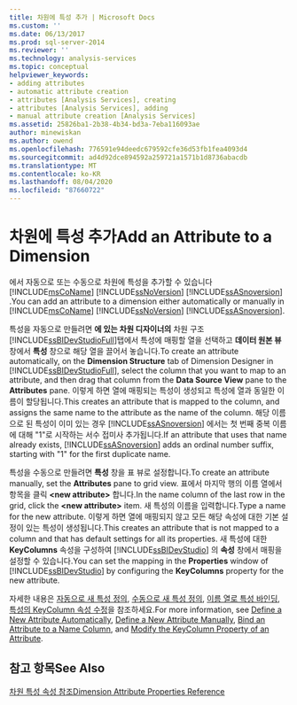 ```yaml
---
title: 차원에 특성 추가 | Microsoft Docs
ms.custom: ''
ms.date: 06/13/2017
ms.prod: sql-server-2014
ms.reviewer: ''
ms.technology: analysis-services
ms.topic: conceptual
helpviewer_keywords:
- adding attributes
- automatic attribute creation
- attributes [Analysis Services], creating
- attributes [Analysis Services], adding
- manual attribute creation [Analysis Services]
ms.assetid: 25826ba1-2b38-4b34-bd3a-7eba116093ae
author: minewiskan
ms.author: owend
ms.openlocfilehash: 776591e94deedc679592cfe36d53fb1fea4093d4
ms.sourcegitcommit: ad4d92dce894592a259721a1571b1d8736abacdb
ms.translationtype: MT
ms.contentlocale: ko-KR
ms.lasthandoff: 08/04/2020
ms.locfileid: "87660722"
---
```

# <a name="add-an--attribute-to-a-dimension"></a><span data-ttu-id="99596-102">차원에 특성 추가</span><span class="sxs-lookup"><span data-stu-id="99596-102">Add an  Attribute to a Dimension</span></span>
  <span data-ttu-id="99596-103">에서 자동으로 또는 수동으로 차원에 특성을 추가할 수 있습니다 [!INCLUDE[msCoName](../../includes/msconame-md.md)] [!INCLUDE[ssNoVersion](../../includes/ssnoversion-md.md)] [!INCLUDE[ssASnoversion](../../includes/ssasnoversion-md.md)] .</span><span class="sxs-lookup"><span data-stu-id="99596-103">You can add an attribute to a dimension either automatically or manually in [!INCLUDE[msCoName](../../includes/msconame-md.md)] [!INCLUDE[ssNoVersion](../../includes/ssnoversion-md.md)] [!INCLUDE[ssASnoversion](../../includes/ssasnoversion-md.md)].</span></span>  
  
 <span data-ttu-id="99596-104">특성을 자동으로 만들려면 **에 있는 차원 디자이너의** 차원 구조 [!INCLUDE[ssBIDevStudioFull](../../includes/ssbidevstudiofull-md.md)]탭에서 특성에 매핑할 열을 선택하고 **데이터 원본 뷰** 창에서 **특성** 창으로 해당 열을 끌어서 놓습니다.</span><span class="sxs-lookup"><span data-stu-id="99596-104">To create an attribute automatically, on the **Dimension Structure** tab of Dimension Designer in [!INCLUDE[ssBIDevStudioFull](../../includes/ssbidevstudiofull-md.md)], select the column that you want to map to an attribute, and then drag that column from the **Data Source View** pane to the **Attributes** pane.</span></span> <span data-ttu-id="99596-105">이렇게 하면 열에 매핑되는 특성이 생성되고 특성에 열과 동일한 이름이 할당됩니다.</span><span class="sxs-lookup"><span data-stu-id="99596-105">This creates an attribute that is mapped to the column, and assigns the same name to the attribute as the name of the column.</span></span> <span data-ttu-id="99596-106">해당 이름으로 된 특성이 이미 있는 경우 [!INCLUDE[ssASnoversion](../../includes/ssasnoversion-md.md)] 에서는 첫 번째 중복 이름에 대해 "1"로 시작하는 서수 접미사 추가됩니다.</span><span class="sxs-lookup"><span data-stu-id="99596-106">If an attribute that uses that name already exists, [!INCLUDE[ssASnoversion](../../includes/ssasnoversion-md.md)] adds an ordinal number suffix, starting with "1" for the first duplicate name.</span></span>  
  
 <span data-ttu-id="99596-107">특성을 수동으로 만들려면 **특성** 창을 표 뷰로 설정합니다.</span><span class="sxs-lookup"><span data-stu-id="99596-107">To create an attribute manually, set the **Attributes** pane to grid view.</span></span> <span data-ttu-id="99596-108">표에서 마지막 행의 이름 열에서 항목을 클릭 **\<new attribute>** 합니다.</span><span class="sxs-lookup"><span data-stu-id="99596-108">In the name column of the last row in the grid, click the **\<new attribute>** item.</span></span> <span data-ttu-id="99596-109">새 특성의 이름을 입력합니다.</span><span class="sxs-lookup"><span data-stu-id="99596-109">Type a name for the new attribute.</span></span> <span data-ttu-id="99596-110">이렇게 하면 열에 매핑되지 않고 모든 해당 속성에 대한 기본 설정이 있는 특성이 생성됩니다.</span><span class="sxs-lookup"><span data-stu-id="99596-110">This creates an attribute that is not mapped to a column and that has default settings for all its properties.</span></span> <span data-ttu-id="99596-111">새 특성에 대한 **KeyColumns** 속성을 구성하여 [!INCLUDE[ssBIDevStudio](../../includes/ssbidevstudio-md.md)] 의 **속성** 창에서 매핑을 설정할 수 있습니다.</span><span class="sxs-lookup"><span data-stu-id="99596-111">You can set the mapping in the **Properties** window of [!INCLUDE[ssBIDevStudio](../../includes/ssbidevstudio-md.md)] by configuring the **KeyColumns** property for the new attribute.</span></span>  
  
 <span data-ttu-id="99596-112">자세한 내용은 [자동으로 새 특성 정의](attribute-properties-define-a-new-attribute-automatically.md), [수동으로 새 특성 정의](../define-a-new-attribute-manually.md), [이름 열로 특성 바인딩](attribute-properties-bind-an-attribute-to-a-name-column.md), [특성의 KeyColumn 속성 수정](attribute-properties-modify-the-keycolumn-property.md)을 참조하세요.</span><span class="sxs-lookup"><span data-stu-id="99596-112">For more information, see [Define a New Attribute Automatically](attribute-properties-define-a-new-attribute-automatically.md), [Define a New Attribute Manually](../define-a-new-attribute-manually.md), [Bind an Attribute to a Name Column](attribute-properties-bind-an-attribute-to-a-name-column.md), and [Modify the KeyColumn Property of an Attribute](attribute-properties-modify-the-keycolumn-property.md).</span></span>  
  
## <a name="see-also"></a><span data-ttu-id="99596-113">참고 항목</span><span class="sxs-lookup"><span data-stu-id="99596-113">See Also</span></span>  
 [<span data-ttu-id="99596-114">차원 특성 속성 참조</span><span class="sxs-lookup"><span data-stu-id="99596-114">Dimension Attribute Properties Reference</span></span>](dimension-attribute-properties-reference.md)  
  
  
